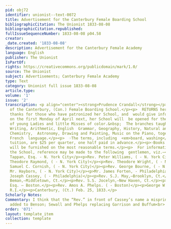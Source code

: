 ```yaml
---
pid: obj72
identifier: unionist--text-0072
title: Advertisement for the Canterbury Female Boarding School
bibliographicCitation: The Unionist 1833-08-08
bibliographicCitation.republished: 
fullIssueSequenceNumber: 1833-08-08 p04.58
creator: 
_date.created: '1833-08-08'
description: Advertisement for the Canterbury Female Academy
language: English
publisher: The Unionist
IsPartOf: 
rights: https://creativecommons.org/publicdomain/mark/1.0/
source: The Unionist
subject: Advertisements; Canterbury Female Academy
type: Text
category: Unionist full issue 1833-08-08
article.type: 
volume: '1'
issue: '2'
transcription: <p align="center"><strong>Prudence Crandall</strong></p><p align="center">  Principal
  of the Canterbury, (Con.) Female Boarding School.</p><p>  RETURNS her most sincere
  thanks for those who have patronized her School, and  would give information that
  on the first Monday of April next, her School will  be opened for the reception
  of young Ladies and little Misses of color.&nbsp;  The branches taught are as follows:—Reading,
  Writing, Arithmetic, English  Grammar, Geography, History, Natural and Moral Philosophy,
  Chemistry,  Astronomy, Drawing and Painting, Music on the Piano, together with the
  French  language.</p><p>  ☞The terms, including  <em>board, washing</em>  , and
  tuition, are $25 per quarter, one half paid in advance.</p><p>☞Books and Stationary
  will be furnished on the most reasonable terms.</p><p>  For information respecting
  the School, reference may be made to the following  gentlemen, viz.—</p><p>Arthur
  Tappan, Esq. - N. York City</p><p>Rev. Peter Williams, ( - N. York City)</p><p>Rev.
  Theodore Raymond, ( - N. York City)</p><p>Rev. Theodore Wright, ( - N. York City)</p><p>Rev.
  Samuel C. Cornish, ( - N. York City)</p><p>Rev. George Bourne, ( - N. York City)</p><p>Rev.
  Mr. Hayborn, ( - N. York City)</p><p>Mr. James Forten, - Philadelphia</p><p>Rev.
  Joseph Cassey, ( - Philadelphia)</p><p>Rev. S.J. May,—Brooklyn, Ct.</p><p>Rev. Mr.
  Beman,—Middletown, Ct.</p><p>Rev. S.S. Jocelyn,—New Haven, Ct.</p><p>S.E. Sewall
  Esq. — Boston.</p><p>Rev. Amos A. Phelps. ( - Boston)</p><p>George W. Benson,—Providence,
  R.I.</p><p>Canterbury, (Ct.) Feb. 25, 1833.</p>
Scholarly Notes: 
Commentary: I think that the “Rev.” in front of Cassey’s name a misprint; middle initial
  added to Benson; Sewall and Phelps replacing Garrison and Buffum<br>
order: '071'
layout: template_item
collection: template
---
```

